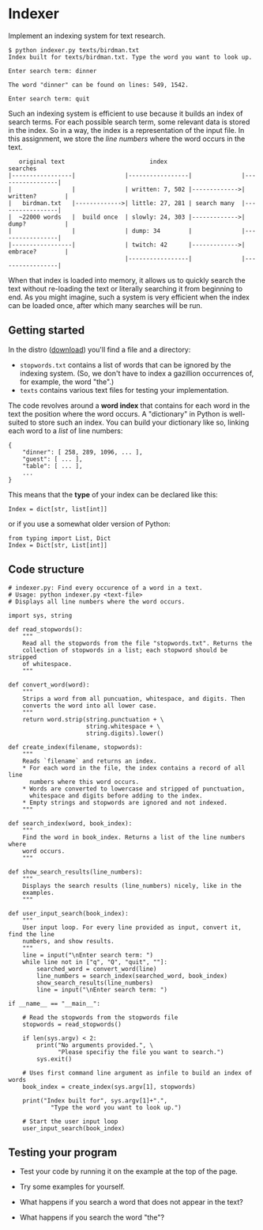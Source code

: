 # Indexer

Implement an indexing system for text research.

    $ python indexer.py texts/birdman.txt
    Index built for texts/birdman.txt. Type the word you want to look up.

    Enter search term: dinner

    The word "dinner" can be found on lines: 549, 1542.

    Enter search term: quit

Such an indexing system is efficient to use because it builds an index of search terms. For each possible search term, some relevant data is stored in the index. So in a way, the index is a representation of the input file. In this assignment, we store the *line numbers* where the word occurs in the text.

       original text                        index                           searches
    |-----------------|              |-----------------|              |-----------------|
    |                 |              | written: 7, 502 |------------->| written?        |
    |   birdman.txt   |------------->| little: 27, 281 | search many  |-----------------|
    |  ~22000 words   |  build once  | slowly: 24, 303 |------------->| dump?           |
    |                 |              | dump: 34        |              |-----------------|
    |-----------------|              | twitch: 42      |------------->| embrace?        |
                                     |-----------------|              |-----------------|

When that index is loaded into memory, it allows us to quickly search the text without re-loading the text or literally searching it from beginning to end. As you might imagine, such a system is very efficient when the index can be loaded once, after which many searches will be run.


## Getting started

In the distro ([download](dist/indexer.zip)) you'll find a file and a directory:

- `stopwords.txt` contains a list of words that can be ignored by the indexing system. (So, we don't have to index a gazillion occurrences of, for example, the word "the".)
- `texts` contains various text files for testing your implementation.

The code revolves around a **word index** that contains for each word in the text the position where the word occurs. A "dictionary" in Python is well-suited to store such an index. You can build your dictionary like so, linking each word to a *list* of line numbers:

    {
        "dinner": [ 258, 289, 1096, ... ],
        "guest": [ ... ],
        "table": [ ... ],
        ...
    }

This means that the **type** of your index can be declared like this:

    Index = dict[str, list[int]]

or if you use a somewhat older version of Python:

    from typing import List, Dict
    Index = Dict[str, List[int]]


## Code structure

    # indexer.py: Find every occurence of a word in a text.
    # Usage: python indexer.py <text-file>
    # Displays all line numbers where the word occurs.

    import sys, string

    def read_stopwords():
        """
        Read all the stopwords from the file "stopwords.txt". Returns the
        collection of stopwords in a list; each stopword should be stripped
        of whitespace.
        """

    def convert_word(word):
        """
        Strips a word from all puncuation, whitespace, and digits. Then
        converts the word into all lower case.
        """
        return word.strip(string.punctuation + \
                          string.whitespace + \
                          string.digits).lower()

    def create_index(filename, stopwords):
        """
        Reads `filename` and returns an index.
        * For each word in the file, the index contains a record of all line
          numbers where this word occurs.
        * Words are converted to lowercase and stripped of punctuation,
          whitespace and digits before adding to the index.
        * Empty strings and stopwords are ignored and not indexed.
        """

    def search_index(word, book_index):
        """
        Find the word in book_index. Returns a list of the line numbers where
        word occurs.
        """

    def show_search_results(line_numbers):
        """
        Displays the search results (line_numbers) nicely, like in the
        examples.
        """

    def user_input_search(book_index):
        """
        User input loop. For every line provided as input, convert it, find the line
        numbers, and show results.
        """
        line = input("\nEnter search term: ")
        while line not in ["q", "Q", "quit", ""]:
            searched_word = convert_word(line)
            line_numbers = search_index(searched_word, book_index)
            show_search_results(line_numbers)
            line = input("\nEnter search term: ")

    if __name__ == "__main__":

        # Read the stopwords from the stopwords file
        stopwords = read_stopwords()

        if len(sys.argv) < 2:
            print("No arguments provided.", \
                  "Please specifiy the file you want to search.")
            sys.exit()

        # Uses first command line argument as infile to build an index of words
        book_index = create_index(sys.argv[1], stopwords)

        print("Index built for", sys.argv[1]+".",
                "Type the word you want to look up.")

        # Start the user input loop
        user_input_search(book_index)


## Testing your program

- Test your code by running it on the example at the top of the page.

- Try some examples for yourself.

- What happens if you search a word that does not appear in the text?

- What happens if you search the word "the"?
